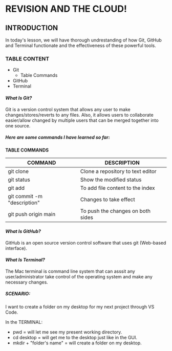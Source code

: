 # **REVISION AND THE CLOUD!**

## **INTRODUCTION**

In today's lesson, we will have thorough undrestanding of how Git, GitHub and Terminal functionate and the effectiveness of these powerful tools.

### **TABLE CONTENT**
- Git
  - Table Commands
- GitHub
- Terminal

#### ***What Is Git?***

Git is a version control system that allows any user to make changes/stores/reverts to any files. Also, it allows users to collaborate easier/allow changed by multiple users that can be merged together into one source.

##### **Here are some commands I have learned so far:**

**TABLE COMMANDS**

| COMMAND | DESCRIPTION |
|   ---   |     ---     |
| git clone | Clone a repository to text editor |
| git status | Show the modified status |
| git add | To add file content to the index |
| git commit -m "description" | Changes to take effect |
| git push origin main | To push the changes on both sides |

#### ***What Is GitHub?***
GitHub is an open source version control software that uses git (Web-based interface).  

#### ***What Is Terminal?***
The Mac terminal is command line system that can asssit any user/administrator take control of the operating system and make any necessary changes.

##### **SCENARIO:**
I want to create a folder on my desktop for my next project through VS Code.

 In the TERMINAL:
 - pwd = will let me see my present working directory. 
 - cd desktop = will get me to the desktop just like in the GUI.
 - mkdir + "folder's name" = will create a folder on my desktop. 



